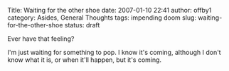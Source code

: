 Title: Waiting for the other shoe
date: 2007-01-10 22:41
author: offby1
category: Asides, General Thoughts
tags: impending doom
slug: waiting-for-the-other-shoe
status: draft

Ever have that feeling?

I\'m just waiting for something to pop. I know it\'s coming, although I don\'t know what it is, or when it\'ll happen, but it\'s coming.
